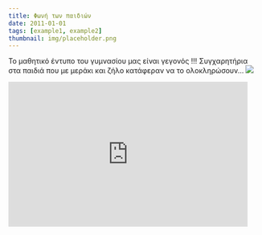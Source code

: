 ```yaml
---
title: Φωνή των παιδιών
date: 2011-01-01
tags: [example1, example2]
thumbnail: img/placeholder.png
---
```

Το μαθητικό έντυπο του γυμνασίου μας είναι γεγονός !!! 
Συγχαρητήρια στα παιδιά που με μεράκι και ζήλο κατάφεραν να το ολοκληρώσουν... 
![](http://4.bp.blogspot.com/-s2Jkz7zlQNQ/UkWplqb5-_I/AAAAAAAAHeA/CoQhJ3ZWKGE/s320/%25CE%259B%25CE%259F%25CE%2593%25CE%259F%25CE%25A4%25CE%25A5%25CE%25A0%25CE%259F_2-13.jpg) 
<iframe frameborder="0" height="288" scrolling="no" src="https://onedrive.live.com/embed?cid=93EFE049DF9140DA&resid=93EFE049DF9140DA%2114670&authkey=AD0KoOYPCsZJgdY&em=2" width="476"></iframe>
